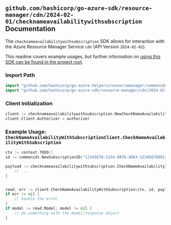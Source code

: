 
## `github.com/hashicorp/go-azure-sdk/resource-manager/cdn/2024-02-01/checknameavailabilitywithsubscription` Documentation

The `checknameavailabilitywithsubscription` SDK allows for interaction with the Azure Resource Manager Service `cdn` (API Version `2024-02-01`).

This readme covers example usages, but further information on [using this SDK can be found in the project root](https://github.com/hashicorp/go-azure-sdk/tree/main/docs).

### Import Path

```go
import "github.com/hashicorp/go-azure-helpers/resourcemanager/commonids"
import "github.com/hashicorp/go-azure-sdk/resource-manager/cdn/2024-02-01/checknameavailabilitywithsubscription"
```


### Client Initialization

```go
client := checknameavailabilitywithsubscription.NewCheckNameAvailabilityWithSubscriptionClientWithBaseURI("https://management.azure.com")
client.Client.Authorizer = authorizer
```


### Example Usage: `CheckNameAvailabilityWithSubscriptionClient.CheckNameAvailabilityWithSubscription`

```go
ctx := context.TODO()
id := commonids.NewSubscriptionID("12345678-1234-9876-4563-123456789012")

payload := checknameavailabilitywithsubscription.CheckNameAvailabilityInput{
	// ...
}


read, err := client.CheckNameAvailabilityWithSubscription(ctx, id, payload)
if err != nil {
	// handle the error
}
if model := read.Model; model != nil {
	// do something with the model/response object
}
```
